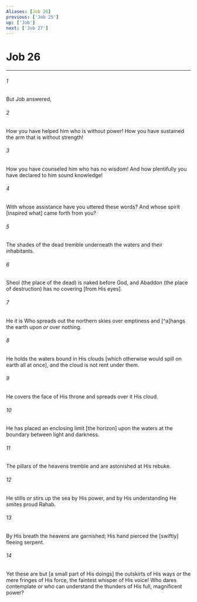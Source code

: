 ```yaml
---
Aliases: [Job 26]
previous: ['Job 25']
up: ['Job']
next: ['Job 27']
---
```

# Job 26

***














###### 1 






But Job answered, 













###### 2 






How you have helped him who is without power! How you have sustained the arm that is without strength! 













###### 3 






How you have counseled him who has no wisdom! And how plentifully you have declared to him sound knowledge! 













###### 4 






With whose assistance have you uttered these words? And whose spirit [inspired what] came forth from you? 













###### 5 






The shades of the dead tremble underneath the waters and their inhabitants. 













###### 6 






Sheol (the place of the dead) is naked before God, and Abaddon (the place of destruction) has no covering [from His eyes]. 













###### 7 






He it is Who spreads out the northern skies over emptiness and [^a]hangs the earth upon _or_ over nothing. 













###### 8 






He holds the waters bound in His clouds [which otherwise would spill on earth all at once], and the cloud is not rent under them. 













###### 9 






He covers the face of His throne and spreads over it His cloud. 













###### 10 






He has placed an enclosing limit [the horizon] upon the waters at the boundary between light and darkness. 













###### 11 






The pillars of the heavens tremble and are astonished at His rebuke. 













###### 12 






He stills _or_ stirs up the sea by His power, and by His understanding He smites proud Rahab. 













###### 13 






By His breath the heavens are garnished; His hand pierced the [swiftly] fleeing serpent. 













###### 14 






Yet these are but [a small part of His doings] the outskirts of His ways _or_ the mere fringes of His force, the faintest whisper of His voice! Who dares contemplate _or_ who can understand the thunders of His full, magnificent power?
